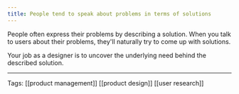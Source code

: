 ```yaml
---
title: People tend to speak about problems in terms of solutions
---
```


People often express their problems by describing a solution.
When you talk to users about their problems, they'll naturally try to come up with solutions.

Your job as a designer is to uncover the underlying need behind the described solution.

---

Tags: [[product management]] [[product design]] [[user research]]